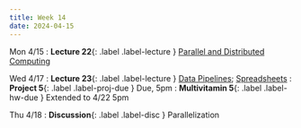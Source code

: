 ```yaml
---
title: Week 14
date: 2024-04-15
---
```



Mon 4/15
: **Lecture 22**{: .label .label-lecture } [Parallel and Distributed Computing](https://docs.google.com/presentation/d/1NDVeY5XQ03c9wIr1-K9BwhWtV4oGQy4FsjI2b1cDmo4/edit?usp=sharing)

Wed 4/17
: **Lecture 23**{: .label .label-lecture } [Data Pipelines](https://docs.google.com/presentation/d/16V5HD4UkiB4boJEIwL9s2ZeonCUUjD04zXkOVTUBG88/edit?usp=sharing); [Spreadsheets](https://docs.google.com/presentation/d/1PCKoiNtSzqsdyihRZ5GsvrTx3y648HUPaQ919MLrnH0/edit?usp=sharing)
: **Project 5**{: .label .label-proj-due } Due, 5pm
: **Multivitamin 5**{: .label .label-hw-due } Extended to 4/22 5pm

Thu 4/18
: **Discussion**{: .label .label-disc } Parallelization

